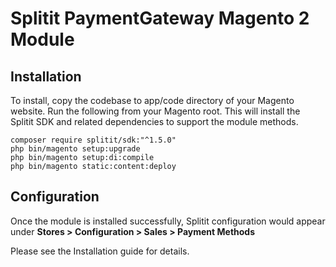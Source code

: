 # Splitit PaymentGateway Magento 2 Module


## Installation

To install, copy the codebase to app/code directory of your Magento website.
Run the following from your Magento root. This will install the Splitit SDK and related dependencies to support the module methods.
``` 
composer require splitit/sdk:"^1.5.0"
php bin/magento setup:upgrade
php bin/magento setup:di:compile
php bin/magento static:content:deploy
```

## Configuration

Once the module is installed successfully, Splitit configuration would appear under 
**Stores > Configuration > Sales > Payment Methods**

Please see the Installation guide for details.
